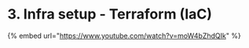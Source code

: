 # 3. Infra setup - Terraform \(IaC\)

{% embed url="https://www.youtube.com/watch?v=moW4bZhdQIk" %}



